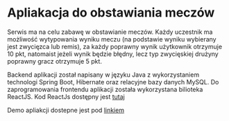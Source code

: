 <h1>Apliakacja do obstawiania meczów</h1>

<div>
  <p>
    Serwis ma na celu zabawę w obstawianie meczów. Każdy uczestnik ma możliwość wytypowania wyniku meczu (na podstawie wyniku wybierany jest zwycięzca lub remis), za każdy poprawny wynik użytkownik otrzymuje 10 pkt, natomaist jeżeli wynik będzie błędny, lecz typ zwycięskiej drużyny poprawny gracz otrzymuje 5 pkt.
  </p>
  
  <p>
    Backend aplikacji został napisany w języku Java z wykorzystaniem technologi Spring Boot, Hibernate oraz relacyjne bazy danych MySQL. Do zaprogramowania frontendu aplikacji została wykorzystana bilioteka ReactJS. Kod ReactJs dostępny jest <a href="https://github.com/Kowbix/Stakeholder-frontend">tutaj</a>
  </p>

  <p>
    Demo apliakcji dostepne jest pod <a href="https://youtu.be/yRAgglDEPdM">linkiem</a>
  </p>
</div>



